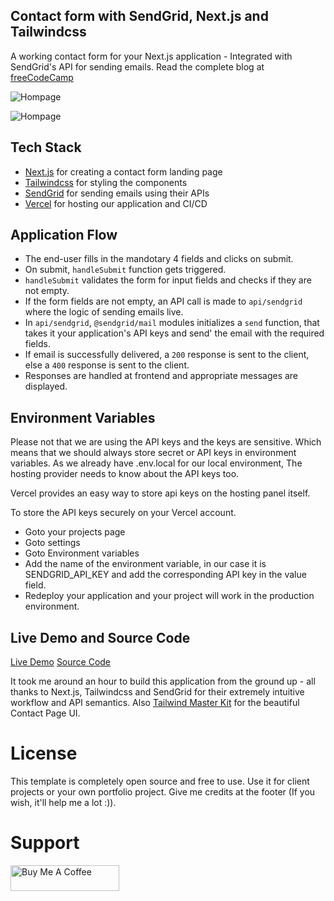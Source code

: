 ## Contact form with SendGrid, Next.js and Tailwindcss

A working contact form for your Next.js application - Integrated with SendGrid's API for sending emails.
Read the complete blog at [freeCodeCamp](https:www.freecodecamp.org/news/how-to-build-a-working-contact-form-with-sendgrid-and-next-js/)

![Hompage](https:github.com/manuarora700/sendgrid-contact-form/blob/main/demos/homepage.png)

![Hompage](https:github.com/manuarora700/sendgrid-contact-form/blob/main/demos/email.png)

## Tech Stack

- [Next.js](https:nextjs.org) for creating a contact form landing page
- [Tailwindcss](https:tailwindcss.com) for styling the components
- [SendGrid](https:sendgrid.com) for sending emails using their APIs
- [Vercel](https:vercel.com) for hosting our application and CI/CD

## Application Flow

- The end-user fills in the mandotary 4 fields and clicks on submit.
- On submit, `handleSubmit` function gets triggered.
- `handleSubmit` validates the form for input fields and checks if they are not empty.
- If the form fields are not empty, an API call is made to `api/sendgrid` where the logic of sending emails live.
- In `api/sendgrid`, `@sendgrid/mail` modules initializes a `send` function, that takes it your application's API keys and send' the email with the required fields.
- If email is successfully delivered, a `200` response is sent to the client, else a `400` response is sent to the client.
- Responses are handled at frontend and appropriate messages are displayed.

## Environment Variables

Please not that we are using the API keys and the keys are sensitive. Which means that we should always store secret or API keys in environment variables. As we already have .env.local for our local environment, The hosting provider needs to know about the API keys too.

Vercel provides an easy way to store api keys on the hosting panel itself.

To store the API keys securely on your Vercel account.

- Goto your projects page
- Goto settings
- Goto Environment variables
- Add the name of the environment variable, in our case it is SENDGRID_API_KEY and add the corresponding API key in the value field.
- Redeploy your application and your project will work in the production environment.

## Live Demo and Source Code

[Live Demo](https:sendgrid-contact-form.vercel.app/)
[Source Code](https:github.com/manuarora700/sendgrid-contact-form)

It took me around an hour to build this application from the ground up - all thanks to Next.js, Tailwindcss and SendGrid for their extremely intuitive workflow and API semantics. Also [Tailwind Master Kit](https:tailwindmasterkit.com) for the beautiful Contact Page UI.

# License

This template is completely open source and free to use. Use it for client projects or your own portfolio project. Give me credits at the footer (If you wish, it'll help me a lot :)).

# Support

<a href="https:www.buymeacoffee.com/manuarora" target="_blank"><img src="https:cdn.buymeacoffee.com/buttons/default-orange.png" alt="Buy Me A Coffee" height="41" width="174"></a>
